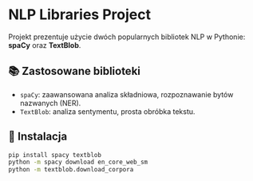 # NLP Libraries Project

Projekt prezentuje użycie dwóch popularnych bibliotek NLP w Pythonie: **spaCy** oraz **TextBlob**.

## 📚 Zastosowane biblioteki

- `spaCy`: zaawansowana analiza składniowa, rozpoznawanie bytów nazwanych (NER).
- `TextBlob`: analiza sentymentu, prosta obróbka tekstu.

## 🔧 Instalacja

```bash
pip install spacy textblob
python -m spacy download en_core_web_sm
python -m textblob.download_corpora
